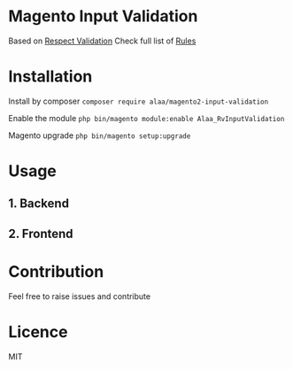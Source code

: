 # Magento Input Validation
Based on [Respect Validation](http://respect.github.io/Validation)
Check full list of [Rules](http://respect.github.io/Validation/docs/validators.html)

# Installation
Install by composer
`composer require alaa/magento2-input-validation`

Enable the module
`php bin/magento module:enable Alaa_RvInputValidation`

Magento upgrade
`php bin/magento setup:upgrade` 

# Usage
## 1. Backend

## 2. Frontend

# Contribution
Feel free to raise issues and contribute

# Licence
MIT